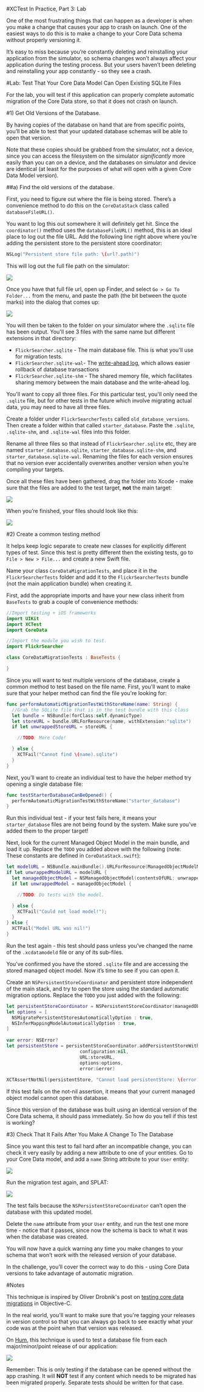 #XCTest In Practice, Part 3: Lab

One of the most frustrating things that can happen as a developer is when you make a change that causes your app to crash on launch. One of the easiest ways to do this is to make a change to your Core Data schema without properly versioning it. 

It’s easy to miss because you’re constantly deleting and reinstalling your application from the simulator, so schema changes won’t always affect your application during the testing process. But your users haven’t been deleting and reinstalling your app constantly - so they see a crash. 

#Lab: Test That Your Core Data Model Can Open Existing SQLite Files

For the lab, you will test if this application can properly complete automatic migration of the Core Data store, so that it does not crash on launch. 

#1) Get Old Versions of the Database. 

By having copies of the database on hand that are from specific points, you’ll be able to test that your updated database schemas will be able to open that version. 

Note that these copies should be grabbed from the simulator, not a device, since you can access the filesystem on the simulator *significantly* more easily than you can on a device, and the databases on simulator and device are identical (at least for the purposes of what will open with a given Core Data Model version). 

##a) Find the old versions of the database. 

First, you need to figure out where the file is being stored. There’s a convenience method to do this on the `CoreDataStack` class called `databaseFileURL()`. 

You want to log this out somewhere it will definitely get hit. Since the `coordinator()` method uses the `databaseFileURL()` method, this is an ideal place to log out the file URL. Add the following line right above where you’re adding the persistent store to the persistent store coordinator:  

```swift
NSLog("Persistent store file path: \(url?.path)")
```

This will log out the full file path on the simulator: 

![](lab_images/log_of_path.png)

Once you have that full file url, open up Finder, and select `Go > Go To Folder...` from the menu, and paste the path (the bit between the quote marks) into the dialog that comes up: 

![](lab_images/paste_in_dialog.png)

You will then be taken to the folder on your simulator where the `.sqlite` file has been output. You'll see 3 files with the same name but different extensions in that directory: 

- `FlickrSearcher.sqlite` - The main database file. This is what you'll use for migration tests.
- `FlickrSearcher.sqlite-wal`- The [write-ahead log](https://www.sqlite.org/wal.html), which allows easier rollback of database transactions
- `FlickrSearcher.sqlite-shm` - The shared memory file, which facilitates sharing memory between the main database and the write-ahead log. 

You'll want to copy all three files. For this particular test, you'll only need the `.sqlite` file, but for other tests in the future which involve migrating actual data, you may need to have all three files. 

Create a folder under `FlickrSearcherTests` called `old_database_versions`. Then create a folder within that called `starter_database`. Paste the `.sqlite`, `.sqlite-shm`, and `.sqlite-wal` files into this folder. 

Rename all three files so that instead of `FlickrSearcher.sqlite` etc, they are named `starter_database.sqlite`, `starter_database.sqlite-shm`, and `starter_database.sqlite-wal`. Renaming the files for each version ensures that no version ever accidentally overwrites another version when you’re compiling your targets.

Once all these files have been gathered, drag the folder into Xcode - make sure that the files are added to the test target, **not** the main target:

![](lab_images/add_to_test_target.png)

When you’re finished, your files should look like this: 

![](lab_images/databases_added.png)

#2) Create a common testing method

It helps keep logic separate to create new classes for explicitly different types of test. Since this test is pretty different then the existing tests, go to `File > New > File...` and create a new Swift file. 

Name your class `CoreDataMigrationTests`, and place it in the `FlickrSearcherTests` folder and add it to the `FlickrSearcherTests` bundle (not the main application bundle) when creating it. 

First, add the appropriate imports and have your new class inherit from `BaseTests` to grab a couple of convenience methods: 

```swift
//Import testing + iOS frameworks
import UIKit
import XCTest
import CoreData

//Import the module you wish to test.
import FlickrSearcher

class CoreDataMigrationTests : BaseTests {

}
```

Since you will want to test multiple versions of the database, create a common method to test based on the file name. First, you'll want to make sure that your helper method can find the file you're looking for: 

```swift
func performAutomaticMigrationTestWithStoreName(name: String) {
  //Grab the SQLite file that is in the test bundle with this class
  let bundle = NSBundle(forClass:self.dynamicType)
  let storeURL = bundle.URLForResource(name, withExtension:"sqlite")
  if let unwrappedStoreURL = storeURL {

    //TODO: More Code!            

  } else {
    XCTFail("Cannot find \(name).sqlite")
  }
}
```

Next, you’ll want to create an individual test to have the helper method try opening a single database file: 

```swift
func testStarterDatabaseCanBeOpened() {
  performAutomaticMigrationTestWithStoreName("starter_database")
}
```

Run this individual test - if your test fails here, it means your `starter_database` files are not being found by the system. Make sure you’ve added them to the proper target!

Next, look for the current Managed Object Model in the main bundle, and load it up. Replace the `TODO` you added above with the following (note: These constants are defined in `CoreDataStack.swift`): 

```swift
let modelURL = NSBundle.mainBundle().URLForResource(ManagedObjectModelName, withExtension:ManagedObjectModelExtension)
if let unwrappedModelURL = modelURL {
  let managedObjectModel = NSManagedObjectModel(contentsOfURL: unwrappedModelURL)
  if let unwrappedModel = managedObjectModel {

    //TODO: Do tests with the model. 

  } else {
    XCTFail("Could not load model!");
  }
} else {
  XCTFail("Model URL was nil!")
}
```

Run the test again - this test should pass unless you’ve changed the name of the `.xcdatamodeld` file or any of its sub-files. 

You’ve confirmed you have the stored `.sqlite` file and are accessing the stored managed object model. Now it’s time to see if you can open it. 

Create an `NSPersistentStoreCoordinator` and persistent store independent of the main stack, and try to open the store using the standard automatic migration options. Replace the `TODO` you just added with the following: 

```swift
let persistentStoreCoordinator = NSPersistentStoreCoordinator(managedObjectModel: unwrappedModel)
let options = [
  NSMigratePersistentStoresAutomaticallyOption : true,
  NSInferMappingModelAutomaticallyOption : true,
]
	
var error: NSError?
let persistentStore = persistentStoreCoordinator.addPersistentStoreWithType(NSSQLiteStoreType,  
                           configuration:nil,
                           URL:storeURL,
                           options:options,
                           error:&error)
	
XCTAssertNotNil(persistentStore, "Cannot load persistentStore: \(error)");
```

If this test fails on the not-nil assertion, it means that your current managed object model cannot open this database. 

Since this version of the database was built using an identical version of the Core Data schema, it should pass immediately. So how do you tell if this test is working? 

#3) Check That It Fails After You Make A Change To The Database

Since you want this test to fail hard after an incompatible change, you can check it very easily by adding a new attribute to one of your entities. Go to your Core Data model, and add a `name` String attribute to your `User` entity: 

![](lab_images/add_name.png)

Run the migration test again, and SPLAT: 

![](lab_images/test_failola.png)

The test fails because the `NSPersistentStoreCoordinator` can’t open the database with this updated model. 

Delete the `name` attribute from your `User` entity, and run the test one more time - notice that it passes, since now the schema is back to what it was when the database was created. 

You will now have a quick warning any time you make changes to your schema that won’t work with the released version of your database. 

In the challenge, you’ll cover the correct way to do this - using Core Data versions to take advantage of automatic migration. 

#Notes

This technique is inspired by Oliver Drobnik's post on [testing core data migrations](http://www.cocoanetics.com/2013/01/unit-testing-coredata-migrations/) in Objective-C. 

In the real world, you'll want to make sure that you're tagging your releases in version control so that you can always go back to see exactly what your code was at the point when that version was released. 

On [Hum](http://justhum.com), this technique is used to test a database file from each major/minor/point release of our application: 

![](lab_images/hum_databases.png)

Remember: This is only testing if the database can be opened without the app crashing. It will **NOT** test if any content which needs to be migrated has been migrated properly. Separate tests should be written for that case. 